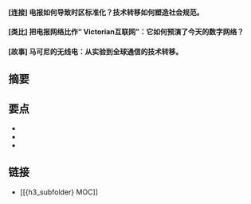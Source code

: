 #### [连接] 电报如何导致时区标准化？技术转移如何塑造社会规范。


#### [类比] 把电报网络比作“ Victorian互联网”：它如何预演了今天的数字网络？


#### [故事] 马可尼的无线电：从实验到全球通信的技术转移。


## 摘要


## 要点

- 
- 
- 

## 链接

- [[{h3_subfolder} MOC]]
